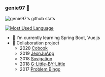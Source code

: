 ### genie97 :peach:

![genie97's github stats](https://github-readme-stats.vercel.app/api?username=genie97&show_icons=true&theme=buefy)

[![Most Used Language](https://github-readme-stats.vercel.app/api/top-langs/?username=genie97&layout=compact&theme=buefy&hide=python)](https://github.com/anuraghazra/github-readme-stats)

- 🌱 I’m currently learning Spring Boot, Vue.js
- 👯 Collaboration project 
  - 2020 [Cobook](https://github.com/Makers101/Cobook)
  - 2019 [JeonJuApp](https://github.com/JeonJuApp)
  - 2018 [Sovigation](https://github.com/Sovigation)
  - 2018 [G-Little-BY-Little](https://github.com/G-Little-BY-Little)
  - 2017 [Problem Bingo](https://github.com/ProblemBingo)

<!--
**genie97/genie97** is a ✨ _special_ ✨ repository because its `README.md` (this file) appears on your GitHub profile.

Here are some ideas to get you started:

- 🔭 I’m currently working on ...
- 🌱 I’m currently learning ...
- 👯 I’m looking to collaborate on ...
- 🤔 I’m looking for help with ...
- 💬 Ask me about ...
- 📫 How to reach me: ...
- 😄 Pronouns: ...
- ⚡ Fun fact: ...
-->
